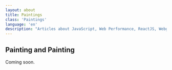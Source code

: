 ```yaml
---
layout: about
title: Paintings
class: 'Paintings'
language: 'en'
description: "Articles about JavaScript, Web Performance, ReactJS, Webgl, HTML5 Canvas and other things."
---
```


## Painting and Painting

Coming soon.